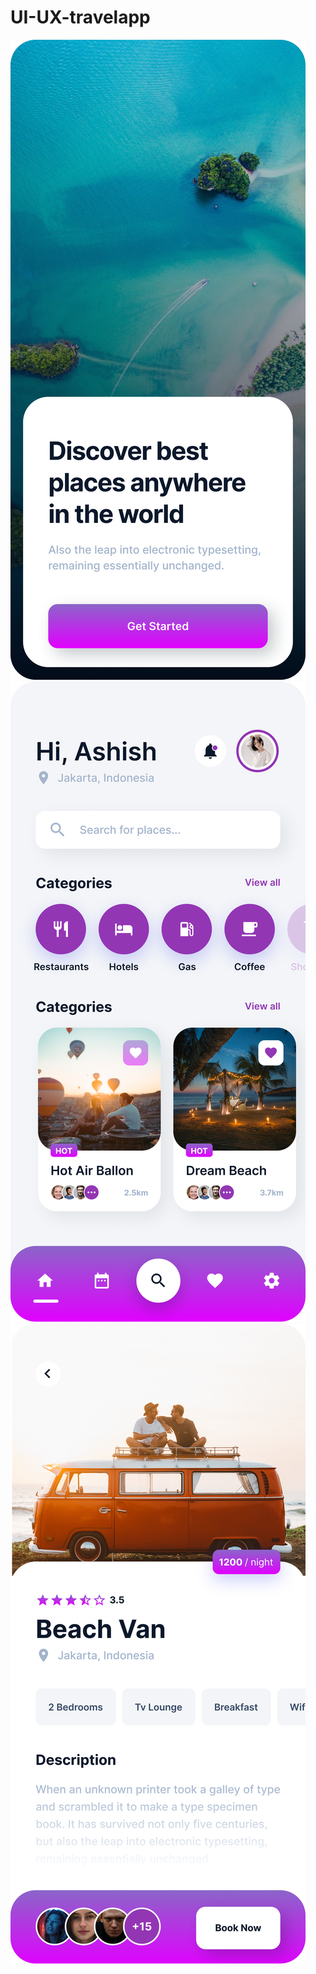 # UI-UX-travelapp

![Welcome Screen](01-welcome-screen.png)
![Home Screen](02-home-screen.png)
![Details Screen](03-details-screen.png)
